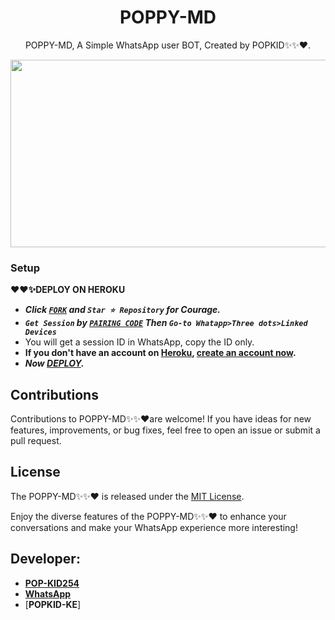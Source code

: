 <h1 align="center"> POPPY-MD </h1>
<p align="center"> POPPY-MD, A Simple WhatsApp user BOT, Created by POPKID✨✨❤️.
</p>



<img src="https://telegra.ph/file/29ad5348203648a5ebad9.jpg" width="700" height="300"/>



### Setup

**❤️❤️✨DEPLOY ON HEROKU**
   - ***Click [`FORK`](https://github.com/popkid-ke/POPPY-MD/fork) and `Star ⭐ Repository` for Courage.***
   - ***`Get Session` by [`PAIRING CODE`](https://poppysessions-c4df95de9e6c.herokuapp.com/pair) Then `Go-to Whatapp>Three dots>Linked Devices`***
   - You will get a session ID in WhatsApp, copy the ID only.
   - **If you don't have an account on [Heroku](https://signup.heroku.com/), [create an account now](https://signup.heroku.com/).**
   - ***Now [DEPLOY](https://dashboard.heroku.com/new?template=https://github.com/popkid-ke/POPPY-MD).***


## Contributions

Contributions to POPPY-MD✨✨❤️are welcome! If you have ideas for new features, improvements, or bug fixes, feel free to open an issue or submit a pull request.

## License

The POPPY-MD✨✨❤️ is released under the [MIT License](https://opensource.org/licenses/MIT).

Enjoy the diverse features of the POPPY-MD✨✨❤️  to enhance your conversations and make your WhatsApp experience more interesting!

## Developer:

- [**POP-KID254**](https://instagram.com/pop_kid254)
- [**WhatsApp**](https://wa.me/254111385747)
- [**POPKID-KE**]

